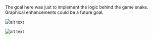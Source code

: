 The goal here was just to implement the logic behind the game snake. Graphical enhancements could be a future goal.

![alt text](https://i.postimg.cc/HnZ7v0MQ/infinite-game.gif)


![alt text](https://i.imgur.com/jDwq1Bb.gif)
